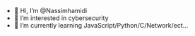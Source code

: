 - 👋 Hi, I’m @Nassimhamidi
- 👀 I’m interested in cybersecurity
- 🌱 I’m currently learning JavaScript/Python/C/Network/ect...

<!---
Nassimhamidi/Nassimhamidi is a ✨ special ✨ repository because its `README.md` (this file) appears on your GitHub profile.
You can click the Preview link to take a look at your changes.
--->
